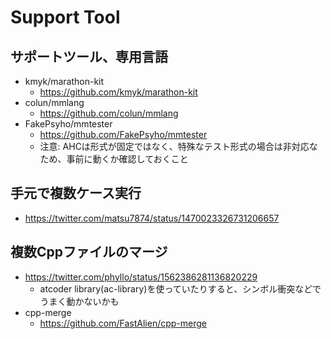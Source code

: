 # Support Tool

## サポートツール、専用言語

- kmyk/marathon-kit
  - https://github.com/kmyk/marathon-kit
- colun/mmlang
  - https://github.com/colun/mmlang
- FakePsyho/mmtester
  - https://github.com/FakePsyho/mmtester
  - 注意: AHCは形式が固定ではなく、特殊なテスト形式の場合は非対応なため、事前に動くか確認しておくこと

## 手元で複数ケース実行

- https://twitter.com/matsu7874/status/1470023326731206657

## 複数Cppファイルのマージ

- https://twitter.com/phyllo/status/1562386281136820229
  - atcoder library(ac-library)を使っていたりすると、シンボル衝突などでうまく動かないかも
- cpp-merge
  - https://github.com/FastAlien/cpp-merge